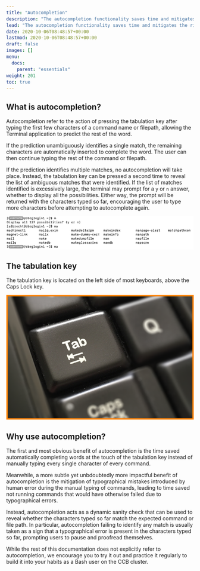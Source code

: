 ```yaml
---
title: "Autocompletion"
description: "The autocompletion functionality saves time and mitigates the risk of typographical errors."
lead: "The autocompletion functionality saves time and mitigates the risk of typographical errors."
date: 2020-10-06T08:48:57+00:00
lastmod: 2020-10-06T08:48:57+00:00
draft: false
images: []
menu:
  docs:
    parent: "essentials"
weight: 201
toc: true
---
```


## What is autocompletion?

Autocompletion refer to the action of pressing the tabulation key after typing
the first few characters of a command name or filepath, allowing the Terminal
application to predict the rest of the word.

If the prediction unambiguously identifies a single match, the remaining characters
are automatically inserted to complete the word.
The user can then continue typing the rest of the command or filepath.

If the prediction identifies multiple matches, no autocompletion will take place.
Instead, the tabulation key can be pressed a second time to reveal the list
of ambiguous matches that were identified.
If the list of matches identified is excessively large, the terminal
may prompt for a `y` or `n` answer, whether to display all the possibilities.
Either way, the prompt will be returned with the characters typed so far,
encouraging the user to type more characters before attempting to autocomplete
again.

![Autocompleting the 'man' command.](autocomplete-man.png)

## The tabulation key

The tabulation key is located on the left side of most keyboards,
above the Caps Lock key.

![The tabulation key.](tab.png)
<!-- Source: https://skillforge.com/rename-files-fast-with-the-tab-key/ (Google search)  -->

## Why use autocompletion?

The first and most obvious benefit of autocompletion is the time saved automatically
completing words at the touch of the tabulation key instead of manually typing
every single character of every command.

Meanwhile, a more subtle yet unbdoubtedly more impactful benefit of autocompletion is
the mitigation of typographical mistakes introduced by human error during the manual
typing of commands, leading to time saved not running commands that would have otherwise
failed due to typographical errors.

Instead, autocompletion acts as a dynamic sanity check that can be used to reveal whether
the characters typed so far match the expected command or file path.
In particular, autocompletion failing to identify any match is usually taken as a sign
that a typographical error is present in the characters typed so far, prompting users
to pause and proofread themselves.

While the rest of this documentation does not explicitly refer to autocompletion,
we encourage you to try it out and practice it regularly to build it into your habits
as a Bash user on the CCB cluster.

<!-- Link definitions -->
